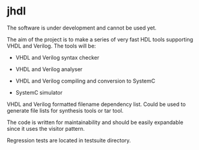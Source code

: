 # jhdl

The software is under development and cannot be used yet.

The aim of the project is to make a series of very fast HDL tools supporting VHDL and Verilog. The tools will be:

* VHDL and Verilog syntax checker

* VHDL and Verilog analyser

* VHDL and Verilog compiling and conversion to SystemC

* SystemC simulator

VHDL and Verilog formatted filename dependency list. Could be used to generate file lists for synthesis tools or tar tool.

The code is written for maintainability and should be easily expandable since it uses the visitor pattern.

Regression tests are located in testsuite directory. 
